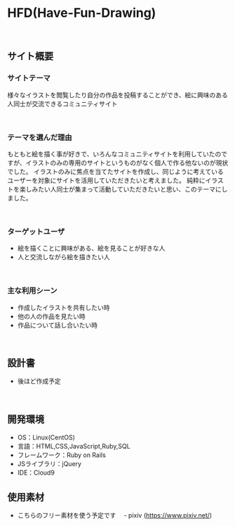 # HFD(Have-Fun-Drawing)
​
## サイト概要
### サイトテーマ
様々なイラストを閲覧したり自分の作品を投稿することができ、絵に興味のある人同士が交流できるコミュニティサイト
<!--何を『目的』とし、どのような『分類』なのかを簡潔に書く-->
​
### テーマを選んだ理由
もともと絵を描く事が好きで、いろんなコミュニティサイトを利用していたのですが、イラストのみの専用のサイトというものがなく個人で作る他ないのが現状でした。
イラストのみに焦点を当てたサイトを作成し、同じように考えているユーザーを対象にサイトを活用していただきたいと考えました。
純粋にイラストを楽しみたい人同士が集まって活動していただきたいと思い、このテーマにしました。
<!--なぜこのようなテーマにしたかを説明する-->
​
### ターゲットユーザ
- 絵を描くことに興味がある、絵を見ることが好きな人
- 人と交流しながら絵を描きたい人
<!--誰に使ってもらうかを具体的に記載する-->
​
### 主な利用シーン
- 作成したイラストを共有したい時
- 他の人の作品を見たい時
- 作品について話し合いたい時
<!--どのような時に使うのかの状況を記載すること-->
​
## 設計書
- 後ほど作成予定
<!--テーマを設定・提出する時点では不要です-->
​
## 開発環境
- OS：Linux(CentOS)
- 言語：HTML,CSS,JavaScript,Ruby,SQL
- フレームワーク：Ruby on Rails
- JSライブラリ：jQuery
- IDE：Cloud9
​
## 使用素材
- こちらのフリー素材を使う予定です
　- pixiv (https://www.pixiv.net/)